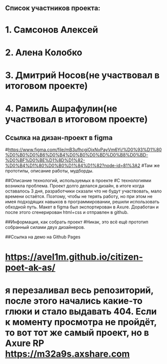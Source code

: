 ## Список участников проекта:
# 1. Самсонов Алексей
# 2. Алена Колобко
# 3. Дмитрий Носов(не участвовал в итоговом проекте)
# 4. Рамиль Ашрафулин(не участвовал в итоговом проекте)

## Ссылка на дизан-проект в figma
#https://www.figma.com/file/mB3ufhcgiOjxNvPayVm6Yj/%D0%93%D1%80%D0%B0%D0%B6%D0%B4%D0%B0%D0%BD%D0%B8%D0%BD-%D0%BF%D0%BE%D1%8D%D1%82-%D0%B4%D1%80%D0%B0%D1%84%D1%82?node-id=81%3A2
#Там же прототипы, описание работы, мудборды.

##Описание технологий, используемых в проекте
#С технологиями возникла проблема. Проект долго делался дизайн, в итоге когда оставалось 3 дня, разработчики сказали что не будут участвовать, мало времени остаётся. Поэтому, чтобы не терять работу, но при этом не имея подходящих навыков в программировании, решили использовать обходной путь. Макет в figma был экспортирован в Axure. Доработан и после этого сгенерирован html+css и отправлен в github.

##Информация, как собрать проект
#Никак, это всё ещё прототип собранный силами двух дизайнеров.

##Ссылка на демо на Github Pages
# https://avel1m.github.io/citizen-poet-ak-as/
# я перезаливал весь репозиторий, после этого начались какие-то глюки и стало выдавать 404. Если к моменту просмотра не пройдёт, то вот тот же самый проект, но в Axure RP https://m32a9s.axshare.com
